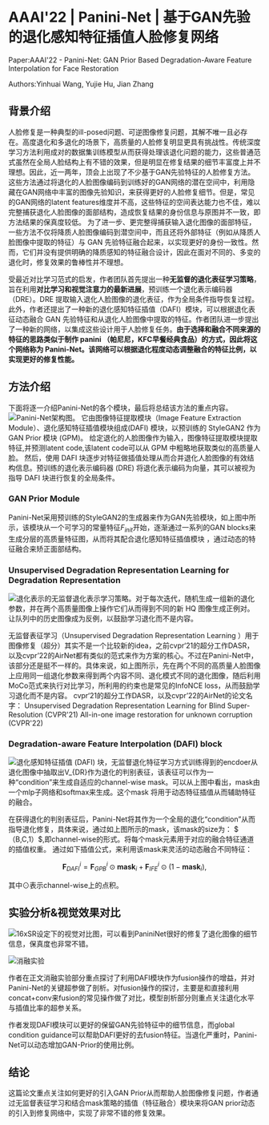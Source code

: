 # AAAI'22 | Panini-Net | 基于GAN先验的退化感知特征插值人脸修复网络

Paper:AAAI'22 - Panini-Net: GAN Prior Based Degradation-Aware Feature Interpolation for Face Restoration

Authors:Yinhuai Wang, Yujie Hu, Jian Zhang

## 背景介绍
人脸修复是一种典型的ill-posed问题、可逆图像修复问题，其解不唯一且必存在。高度退化和多退化的场景下，高质量的人脸修复明显更具有挑战性。传统深度学习方法利用成对的数据集训练模型从而获得处理该退化问题的能力，这些普通范式虽然在全局人脸结构上有不错的效果，但是明显在修复结果的细节丰富度上并不理想。因此，近一两年，顶会上出现了不少基于GAN先验特征的人脸修复方法。这些方法通过将退化的人脸图像编码到训练好的GAN网络的潜在空间中，利用隐藏在GAN网络中丰富的图像先验知识，来获得更好的人脸修复细节。但是，常见的GAN网络的latent features维度并不高，这些特征的空间表达能力也不佳，难以完整捕获退化人脸图像的面部结构，造成恢复结果的身份信息与原图并不一致，即方法结果的保真度较低。 为了进一步、更完整得捕获输入退化图像的面部特征，一些方法不仅将降质人脸图像编码到潜空间中，而且还将外部特征（例如从降质人脸图像中提取的特征）与 GAN 先验特征融合起来，以实现更好的身份一致性。然而，它们并没有提供明确的降质感知的特征融合设计，因此在面对不同的、多变的退化时，修复效果的鲁棒性并不理想。

受最近对比学习范式的启发，作者团队首先提出一种**无监督的退化表征学习策略**，旨在利用**对比学习和视觉注意力的最新进展**，预训练一个退化表示编码器（DRE）。DRE 提取输入退化人脸图像的退化表征，作为全局条件指导恢复过程。此外，作者还提出了一种新的退化感知特征插值（DAFI）模块，可以根据退化表征动态融合 GAN 先验特征和从退化人脸图像中提取的特征。作者团队进一步提出了一种新的网络，以集成这些设计用于人脸修复任务。**由于选择和融合不同来源的特征的思路类似于制作 panini （帕尼尼，KFC早餐经典食品）的方式，因此将这个网络称为 Panini-Net。该网络可以根据退化程度动态调整融合的特征比例，以实现更好的修复性能。**



## 方法介绍
下面将逐一介绍Panini-Net的各个模块，最后将总结该方法的重点内容。
![Panini-Net架构图。 它由图像特征提取模块（Image Feature Extraction Module）、退化感知特征插值模块组成(DAFI) 模块，以预训练的 StyleGAN2 作为 GAN Prior 模块 (GPM)。 给定退化的人脸图像作为输入，图像特征提取模块提取特征,并预测latent code,该latent code可以从 GPM 中粗略地获取类似的高质量人脸。 然后，使用 DAFI 块逐步对特征做插值处理从而合并退化人脸图像的有效结构信息。预训练的退化表示编码器 (DRE) 将退化表示编码为向量，其可以被视为指导 DAFI 块进行恢复的全局条件。](https://img-blog.csdnimg.cn/f7591df0193b4ccca90578b6169c8d6a.png)


### GAN Prior Module 
Panini-Net采用预训练的StyleGAN2的生成器来作为GAN先验模块，如上图中所示，该模块从一个可学习的常量特征$F_{init}$开始，逐渐通过一系列的GAN blocks来生成分层的高质量特征图，从而将其配合退化感知特征插值模块
，通过动态的特征融合来矫正面部结构。

### Unsupervised Degradation Representation Learning for Degradation Representation
![退化表示的无监督退化表示学习策略。对于每次迭代，随机生成一组新的退化参数，并在两个高质量图像上操作它们从而得到不同的新 HQ 图像生成正例对。让队列中的历史图像成为反例，以鼓励学习退化而不是内容。](https://img-blog.csdnimg.cn/eb9387bc84c34602adb8672a5d4bdd3b.png)

无监督表征学习（Unsupervised Degradation Representation Learning ）用于图像修复（超分）其实不是一个比较新的idea，之前cvpr‘21的超分工作DASR，以及cvpr’22的AirNet都有类似的范式来作为方案的核心。不过在Panini-Net中，该部分还是挺不一样的。具体来说，如上图所示，先在两个不同的高质量人脸图像上应用同一组退化参数来得到两个内容不同、退化模式不同的退化图像，随后利用MoCo范式来执行对比学习，所利用的约束也是常见的InfoNCE loss，从而鼓励学习退化而不是内容。
cvpr‘21的超分工作DASR，以及cvpr’22的AirNet的论文名字：
Unsupervised Degradation Representation Learning for Blind Super-Resolution (CVPR'21)
All-in-one image restoration for unknown corruption (CVPR'22)

### Degradation-aware Feature Interpolation (DAFI) block
![退化感知特征插值 (DAFI) 块，无监督退化特征学习方式训练得到的encdoer从退化图像中抽取出V_{DR}作为退化的判别表征，该表征可以作为一种“condition”来生成自适应的channel-wise mask。可以从上图中看出，mask由一个mlp子网络和softmax来生成。这个mask 将用于动态特征插值从而辅助特征的融合。](https://img-blog.csdnimg.cn/9e6dcaf5e57644f58e1a5d210e814415.png)


在获得退化的判别表征后，Panini-Net将其作为一个全局的退化“condition”从而指导退化修复，具体来说，通过如上图所示的mask，该mask的size为： $ （B,C,1）$,即channel-wise的形式。将每个mask元素用于对应的融合特征通道的插值权重。 通过如下插值公式，来利用该mask来灵活的动态融合不同特征：

$$
\mathbf{F}_{D A F I}^i=\mathbf{F}_{G P B}^i \odot \mathbf{m a s k}_i+\mathbf{F}_{I F E}^i \odot\left(1-\mathbf{m a s k}_i\right),
$$

其中$\odot$表示channel-wise上的点积。

## 实验分析&视觉效果对比
![16xSR设定下的视觉对比图，可以看到PaniniNet很好的修复了退化图像的细节信息，保真度也非常不错。](https://img-blog.csdnimg.cn/e99c4224737c46e791ab564edd250ba5.png)

![消融实验](https://img-blog.csdnimg.cn/8d18f6eef3b4493e8be1d7e52d457e04.png)

作者在正文消融实验部分重点探讨了利用DAFI模块作为fusion操作的增益，并对Panini-Net的关键超参做了剖析。对fusion操作的探讨，主要是和直接利用concat+conv来fusion的常见操作做了对比，模型剖析部分则重点关注退化水平与插值比率的超参关系。

作者发现DAFI模块可以更好的保留GAN先验特征中的细节信息，而global condition guidance可以帮助DAFI更好的去fusion特征。当退化严重时，Panini-Net可以动态增加GAN-Prior的使用比例。

## 结论
这篇论文重点关注如何更好的引入GAN Prior从而帮助人脸图像修复问题，作者通过无监督表征学习和结合mask策略的插值（特征融合）模块来将GAN prior动态的引入到修复网络中，实现了非常不错的修复效果。
